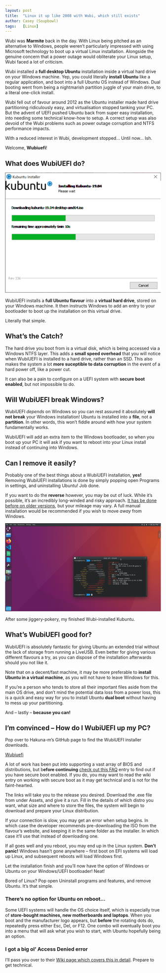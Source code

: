 ```yaml
---
layout: post
title:  "Linux it up like 2008 with Wubi, which still exists"
author: Casey (Soupbowl)
tags:   [Linux]
---
```


Wubi was **Marmite** back in the day. With Linux being pitched as an alternative to Windows, people weren’t particularly impressed with using Microsoft technology to boot up a virtual Linux installation. Alongside the genuine concern that a power outage would obliterate your Linux setup, Wubi faced a lot of criticism.

Wubi installed a **full desktop Ubuntu** installation inside a virtual hard drive on your Windows machine. Yep, you could literally **install Ubuntu** like a regular application, and boot into a full Ubuntu OS instead of Windows. Dual booting went from being a nightmarish partition juggle of your main drive, to a literal one-click install.

Wubi fell out of favour around 2012 as the Ubuntu installer made hard drive partitioning ridiculously easy, and virtualisation stopped tanking your PC. But the advent of UEFI pushed Ubuntu back from super easy installation, into needing some technical know-how to setup. A correct setup was also devoid of the Wubi problems such as power outage corruption and NTFS performance impacts.

With a reduced interest in Wubi, development stopped… Until now… Ish.

Welcome, **Wubiuefi**!

## What does WubiUEFI do?

![](/assets/img/EO5kLfjU8AAHaui.webp)

WubiUEFI installs a **full Ubuntu flavour** into a **virtual hard drive**, stored on your Windows machine. It then instructs Windows to add an entry to your bootloader to boot up the installation on this virtual drive.

Literally that simple.

## What’s the Catch?

The hard drive you boot from is a virtual disk, which is being accessed via a Windows NTFS layer. This adds a **small speed overhead** that you will notice when WubiUEFI is installed to a hard drive, rather than an SSD. This also makes the system a lot **more suceptible to data corruption** in the event of a hard power off, like a power cut.

It can also be a pain to configure on a UEFI system with **secure boot enabled**, but not impossible to do.

## Will WubiUEFI break Windows?

WubiUEFI _depends_ on Windows so you can rest assured it absolutely **will not break** your Windows installation! Ubuntu is installed into a **file**, not a **partition**. In other words, this won’t fiddle around with how your system fundamentally works.

WubiUEFI will add an extra item to the Windows bootloader, so when you boot up your PC it will ask if you want to reboot into your Linux install instead of continuing into Windows.

## Can I remove it easily?

Probably one of the best things about a WubiUEFI installation, **yes!** Removing WubiUEFI installations is done by simply popping open Programs in settings, and uninstalling Ubuntu! Job done.

If you want to do the **reverse** however, you may be out of luck. While it’s possible, it’s an incredibly long-winded and risky approach. [It has be done before on older versions](https://askubuntu.com/a/36904), but your mileage may vary. A full manual installation would be recommended if you wish to move _away_ from Windows.

![](/assets/img/Screenshot_20200122_205624-1024x576.webp)

After some jiggery-pokery, my finished Wubi-installed Kubuntu.

## What’s WubiUEFI good for?

WubiUEFI is absolutely fantastic for giving Ubuntu an extended trial without the lack of storage from running a LiveUSB. Even better for giving various different flavours a try, as you can dispose of the installation afterwards should you not like it.

Note that on a decent/fast machine, it may be more preferable to **install Ubuntu in a virtual machine**, as you will not have to leave Windows for this.

If you’re a person who tends to store all their important files aside from the main OS drive, and don’t mind the potential data loss from a power loss, this is a quick and easy way for you to install Ubuntu **dual boot** without having to mess up your partitioning.

And – lastly – **because you can!**

## I’m convinced – How do I WubiUEFI up my PC?

Pop over to Hakuna-m’s GitHub page to find the WubiUEFI installer downloads.

[Wubiuefi](https://github.com/hakuna-m/wubiuefi/wiki)

A lot of work has been put into supporting a vast array of BIOS and distributions, but b**efore continuing** [check out this FAQ](https://github.com/hakuna-m/wubiuefi/wiki/FAQ#how-can-i-check-in-windows-if-windows-is-installed-in-uefi-mode-with-secure-boot-) entry to find out if you have secure boot enabled. If you do, you may want to read the wiki entry on working with secure boot as it may get technical and is not for the faint-hearted.

The links will take you to the release you desired. Download the .exe file from under Assets, and give it a run. Fill in the details of which distro you want, what size and where to store the files, the system will begin to download and prepare your Linux distribution.

If your connection is slow, you may get an error when setup begins. In which case the developer recommends pre-downloading the ISO from the flavour’s website, and keeping it in the same folder as the installer. In which case it’ll use that instead of downloading one.

If all goes well and you reboot, you may end up in the Linux system. **Don’t panic!** Windows hasn’t gone anywhere – first boot on EFI systems will load up Linux, and subsequent reboots will load Windows first.

Let the installation finish and you’ll now have the option of Windows or Ubuntu on your Windows/UEFI bootloader! Neat!

Bored of Linux? Pop open Uninstall programs and features, and remove Ubuntu. It’s that simple.

### There’s no option for Ubuntu on reboot…

Some UEFI systems will handle the OS choice itself, which is especially true of **store-bought machines, new motherboards and laptops**. When you boot and the manufacturer logo appears, but **before** the rotating dots do, repeatedly press either Esc, Del, or F12. One combo will eventually boot you into a menu that will ask what you wish to start, with Ubuntu hopefully being an option.

### I got a big ol’ Access Denied error

I’ll pass you over to their [Wiki page which covers this in detail](https://github.com/hakuna-m/wubiuefi/wiki/FAQ#why-does-a-blue-screen-with-access-denied-error-appear-). Prepare to get technical.
